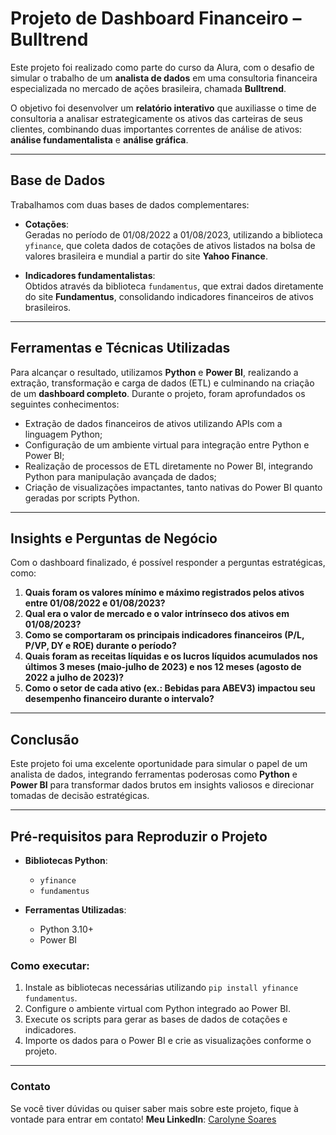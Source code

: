 # Projeto de Dashboard Financeiro – Bulltrend

Este projeto foi realizado como parte do curso da Alura, com o desafio de simular o trabalho de um **analista de dados** em uma consultoria financeira especializada no mercado de ações brasileira, chamada **Bulltrend**.

O objetivo foi desenvolver um **relatório interativo** que auxiliasse o time de consultoria a analisar estrategicamente os ativos das carteiras de seus clientes, combinando duas importantes correntes de análise de ativos: **análise fundamentalista** e **análise gráfica**.

---

## Base de Dados

Trabalhamos com duas bases de dados complementares:

- **Cotações**:  
  Geradas no período de 01/08/2022 a 01/08/2023, utilizando a biblioteca `yfinance`, que coleta dados de cotações de ativos listados na bolsa de valores brasileira e mundial a partir do site **Yahoo Finance**.

- **Indicadores fundamentalistas**:  
  Obtidos através da biblioteca `fundamentus`, que extrai dados diretamente do site **Fundamentus**, consolidando indicadores financeiros de ativos brasileiros.

---

## Ferramentas e Técnicas Utilizadas

Para alcançar o resultado, utilizamos **Python** e **Power BI**, realizando a extração, transformação e carga de dados (ETL) e culminando na criação de um **dashboard completo**. Durante o projeto, foram aprofundados os seguintes conhecimentos:

- Extração de dados financeiros de ativos utilizando APIs com a linguagem Python;
- Configuração de um ambiente virtual para integração entre Python e Power BI;
- Realização de processos de ETL diretamente no Power BI, integrando Python para manipulação avançada de dados;
- Criação de visualizações impactantes, tanto nativas do Power BI quanto geradas por scripts Python.

---

## Insights e Perguntas de Negócio

Com o dashboard finalizado, é possível responder a perguntas estratégicas, como:

1. **Quais foram os valores mínimo e máximo registrados pelos ativos entre 01/08/2022 e 01/08/2023?**  
2. **Qual era o valor de mercado e o valor intrínseco dos ativos em 01/08/2023?**  
3. **Como se comportaram os principais indicadores financeiros (P/L, P/VP, DY e ROE) durante o período?**  
4. **Quais foram as receitas líquidas e os lucros líquidos acumulados nos últimos 3 meses (maio-julho de 2023) e nos 12 meses (agosto de 2022 a julho de 2023)?**  
5. **Como o setor de cada ativo (ex.: Bebidas para ABEV3) impactou seu desempenho financeiro durante o intervalo?**

---

## Conclusão

Este projeto foi uma excelente oportunidade para simular o papel de um analista de dados, integrando ferramentas poderosas como **Python** e **Power BI** para transformar dados brutos em insights valiosos e direcionar tomadas de decisão estratégicas.

---

## Pré-requisitos para Reproduzir o Projeto

- **Bibliotecas Python**:  
  - `yfinance`  
  - `fundamentus`

- **Ferramentas Utilizadas**:  
  - Python 3.10+  
  - Power BI  

### Como executar:

1. Instale as bibliotecas necessárias utilizando `pip install yfinance fundamentus`.
2. Configure o ambiente virtual com Python integrado ao Power BI.
3. Execute os scripts para gerar as bases de dados de cotações e indicadores.
4. Importe os dados para o Power BI e crie as visualizações conforme o projeto.

---

### Contato

Se você tiver dúvidas ou quiser saber mais sobre este projeto, fique à vontade para entrar em contato!
**Meu LinkedIn**: [Carolyne Soares](https://www.linkedin.com/in/carolyne-soares)




